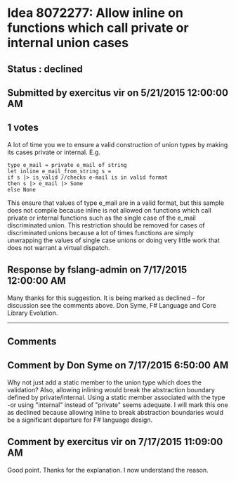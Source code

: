 # Idea 8072277: Allow inline on functions which call private or internal union cases #

## Status : declined

## Submitted by exercitus vir on 5/21/2015 12:00:00 AM

## 1 votes

A lot of time you we to ensure a valid construction of union types by making its cases private or internal. E.g.
```F#
type e_mail = private e_mail of string
let inline e_mail_from_string s =
if s |> is_valid //checks e-mail is in valid format
then s |> e_mail |> Some
else None
```
This ensure that values of type e_mail are in a valid format, but this sample does not compile because inline is not allowed on functions which call private or internal functions such as the single case of the e_mail discriminated union.
This restriction should be removed for cases of discriminated unions because a lot of times functions are simply unwrapping the values of single case unions or doing very little work that does not warrant a virtual dispatch.



## Response by fslang-admin on 7/17/2015 12:00:00 AM

Many thanks for this suggestion. It is being marked as declined – for discussion see the comments above.
Don Syme, F# Language and Core Library Evolution.

------------------------
## Comments


## Comment by Don Syme on 7/17/2015 6:50:00 AM
Why not just add a static member to the union type which does the validation?
Also, allowing inlining would break the abstraction boundary defined by private/internal. Using a static member associated with the type -or using "internal" instead of "private" seems adequate.
I will mark this one as declined because allowing inline to break abstraction boundaries would be a significant departure for F# language design.


## Comment by exercitus vir on 7/17/2015 11:09:00 AM
Good point. Thanks for the explanation. I now understand the reason.

